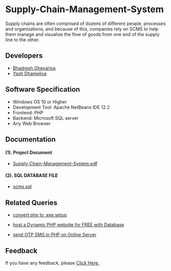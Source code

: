 
# Supply-Chain-Management-System

Supply chains are often comprised of dozens of different people, processes and organizations, and because of this, companies rely on SCMS to help them manage and visualize the flow of goods from one end of the supply line to the other.

## Developers

- [Bhadresh Ghevariya](https://www.linkedin.com/in/bhadresh-ghevariya-aa584515a/)
- [Yash Dhameliya](https://www.linkedin.com/in/yashdhameliya/)


## Software Specification

- Windows OS 10 or Higher
- Development Tool: Apache NetBeans IDE 12.2
- Frontend: PHP
- Backend: Microsoft SQL server
- Any Web Browser



## Documentation

#### (1). Project Document
- [Supply-Chain-Management-System.pdf](https://drive.google.com/file/d/1z_oWRG3TvT4Rp_sACywRLVpHMA6jVHXB/view?usp=sharing)

#### (2). SQL DATABASE FILE
- [scms.sql]( https://drive.google.com/file/d/1qoMDv0hG9kKnM1SARhfyYAOkmHLZTM31/view?usp=sharing)
## Related Queries

- [convert php to .exe setup](https://bit.ly/31jUIJe)

- [host a Dynamic PHP website for FREE with Database](https://youtu.be/rxYQYWSd-es)

- [send OTP SMS in PHP on Online Server](https://youtu.be/WgqYCAgfLkg)
## Feedback

If you have any feedback, please [Click Here.](https://forms.gle/RJVBNczjSvJzHiiB9)

